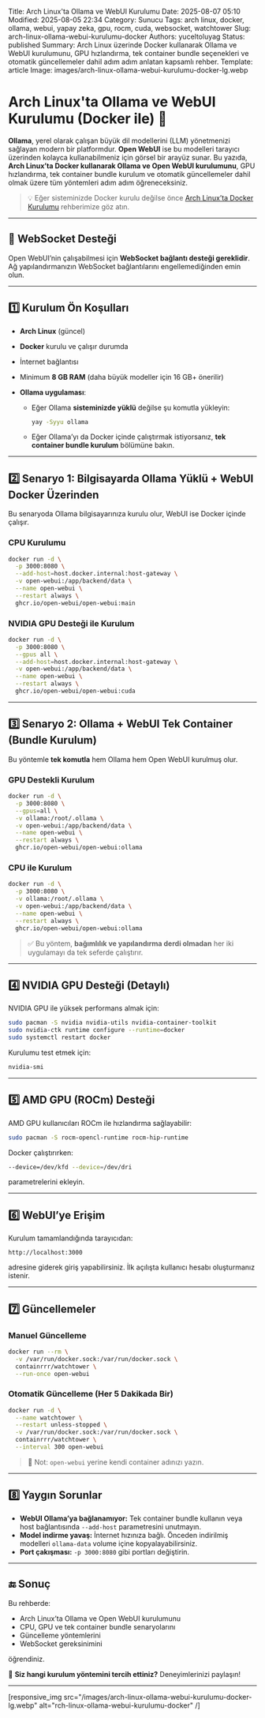 Title: Arch Linux'ta Ollama ve WebUI Kurulumu
Date: 2025-08-07 05:10
Modified: 2025-08-05 22:34
Category: Sunucu
Tags: arch linux, docker, ollama, webui, yapay zeka, gpu, rocm, cuda, websocket, watchtower
Slug: arch-linux-ollama-webui-kurulumu-docker
Authors: yuceltoluyag
Status: published
Summary: Arch Linux üzerinde Docker kullanarak Ollama ve WebUI kurulumunu, GPU hızlandırma, tek container bundle seçenekleri ve otomatik güncellemeler dahil adım adım anlatan kapsamlı rehber.
Template: article
Image: images/arch-linux-ollama-webui-kurulumu-docker-lg.webp


# Arch Linux'ta Ollama ve WebUI Kurulumu (Docker ile) 🤖

**Ollama**, yerel olarak çalışan büyük dil modellerini (LLM) yönetmenizi sağlayan modern bir platformdur.
**Open WebUI** ise bu modelleri tarayıcı üzerinden kolayca kullanabilmeniz için görsel bir arayüz sunar.
Bu yazıda, **Arch Linux’ta Docker kullanarak Ollama ve Open WebUI kurulumunu**, GPU hızlandırma, tek container bundle kurulum ve otomatik güncellemeler dahil olmak üzere tüm yöntemleri adım adım öğreneceksiniz.

> 💡 Eğer sisteminizde Docker kurulu değilse önce [Arch Linux’ta Docker Kurulumu](/arch-linux-docker-kurulumu) rehberimize göz atın.

---

## 🔑 WebSocket Desteği

Open WebUI’nin çalışabilmesi için **WebSocket bağlantı desteği gereklidir**.
Ağ yapılandırmanızın WebSocket bağlantılarını engellemediğinden emin olun.

---

## 1️⃣ Kurulum Ön Koşulları

* **Arch Linux** (güncel)
* **Docker** kurulu ve çalışır durumda
* İnternet bağlantısı
* Minimum **8 GB RAM** (daha büyük modeller için 16 GB+ önerilir)
* **Ollama uygulaması**:

  * Eğer Ollama **sisteminizde yüklü** değilse şu komutla yükleyin:

    ```bash
    yay -Syyu ollama
    ```
  * Eğer Ollama’yı da Docker içinde çalıştırmak istiyorsanız, **tek container bundle kurulum** bölümüne bakın.

---

## 2️⃣ Senaryo 1: Bilgisayarda Ollama Yüklü + WebUI Docker Üzerinden

Bu senaryoda Ollama bilgisayarınıza kurulu olur, WebUI ise Docker içinde çalışır.

### CPU Kurulumu

```bash
docker run -d \
  -p 3000:8080 \
  --add-host=host.docker.internal:host-gateway \
  -v open-webui:/app/backend/data \
  --name open-webui \
  --restart always \
  ghcr.io/open-webui/open-webui:main
```

### NVIDIA GPU Desteği ile Kurulum

```bash
docker run -d \
  -p 3000:8080 \
  --gpus all \
  --add-host=host.docker.internal:host-gateway \
  -v open-webui:/app/backend/data \
  --name open-webui \
  --restart always \
  ghcr.io/open-webui/open-webui:cuda
```

---

## 3️⃣ Senaryo 2: Ollama + WebUI Tek Container (Bundle Kurulum)

Bu yöntemle **tek komutla** hem Ollama hem Open WebUI kurulmuş olur.

### GPU Destekli Kurulum

```bash
docker run -d \
  -p 3000:8080 \
  --gpus=all \
  -v ollama:/root/.ollama \
  -v open-webui:/app/backend/data \
  --name open-webui \
  --restart always \
  ghcr.io/open-webui/open-webui:ollama
```

### CPU ile Kurulum

```bash
docker run -d \
  -p 3000:8080 \
  -v ollama:/root/.ollama \
  -v open-webui:/app/backend/data \
  --name open-webui \
  --restart always \
  ghcr.io/open-webui/open-webui:ollama
```

> ✅ Bu yöntem, **bağımlılık ve yapılandırma derdi olmadan** her iki uygulamayı da tek seferde çalıştırır.

---

## 4️⃣ NVIDIA GPU Desteği (Detaylı)

NVIDIA GPU ile yüksek performans almak için:

```bash
sudo pacman -S nvidia nvidia-utils nvidia-container-toolkit
sudo nvidia-ctk runtime configure --runtime=docker
sudo systemctl restart docker
```

Kurulumu test etmek için:

```bash
nvidia-smi
```

---

## 5️⃣ AMD GPU (ROCm) Desteği

AMD GPU kullanıcıları ROCm ile hızlandırma sağlayabilir:

```bash
sudo pacman -S rocm-opencl-runtime rocm-hip-runtime
```

Docker çalıştırırken:

```bash
--device=/dev/kfd --device=/dev/dri
```

parametrelerini ekleyin.

---

## 6️⃣ WebUI’ye Erişim

Kurulum tamamlandığında tarayıcıdan:

```
http://localhost:3000
```

adresine giderek giriş yapabilirsiniz.
İlk açılışta kullanıcı hesabı oluşturmanız istenir.

---

## 7️⃣ Güncellemeler

### Manuel Güncelleme

```bash
docker run --rm \
  -v /var/run/docker.sock:/var/run/docker.sock \
  containrrr/watchtower \
  --run-once open-webui
```

### Otomatik Güncelleme (Her 5 Dakikada Bir)

```bash
docker run -d \
  --name watchtower \
  --restart unless-stopped \
  -v /var/run/docker.sock:/var/run/docker.sock \
  containrrr/watchtower \
  --interval 300 open-webui
```

> 🔧 Not: `open-webui` yerine kendi container adınızı yazın.

---

## 8️⃣ Yaygın Sorunlar

* **WebUI Ollama’ya bağlanamıyor:**
  Tek container bundle kullanın veya host bağlantısında `--add-host` parametresini unutmayın.
* **Model indirme yavaş:**
  İnternet hızınıza bağlı. Önceden indirilmiş modelleri `ollama-data` volume içine kopyalayabilirsiniz.
* **Port çakışması:**
  `-p 3000:8080` gibi portları değiştirin.

---

## 🔚 Sonuç

Bu rehberde:

* Arch Linux’ta Ollama ve Open WebUI kurulumunu
* CPU, GPU ve tek container bundle senaryolarını
* Güncelleme yöntemlerini
* WebSocket gereksinimini

öğrendiniz.

💬 **Siz hangi kurulum yöntemini tercih ettiniz?** Deneyimlerinizi paylaşın!

---

[responsive_img src="/images/arch-linux-ollama-webui-kurulumu-docker-lg.webp" alt="rch-linux-ollama-webui-kurulumu-docker" /]
